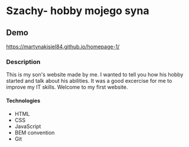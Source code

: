# Szachy- hobby mojego syna

## Demo

https://martynakisiel84.github.io/homepage-1/

### Description
This is my son's website made by me. I wanted to tell you how his hobby started and talk about his abilities. It was a good excercise for me to improve my IT skills. Welcome to my first website.

#### Technologies
- HTML
- CSS
- JavaScript
- BEM convention
- Git
